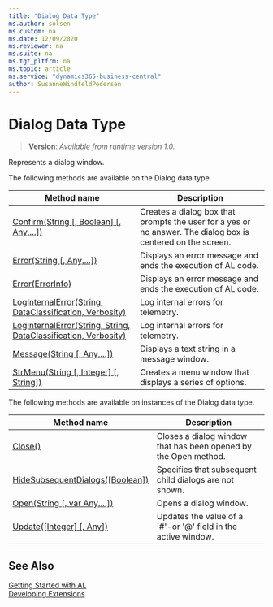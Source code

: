 ```yaml
---
title: "Dialog Data Type"
ms.author: solsen
ms.custom: na
ms.date: 12/09/2020
ms.reviewer: na
ms.suite: na
ms.tgt_pltfrm: na
ms.topic: article
ms.service: "dynamics365-business-central"
author: SusanneWindfeldPedersen
---
```

[//]: # (START>DO_NOT_EDIT)
[//]: # (IMPORTANT:Do not edit any of the content between here and the END>DO_NOT_EDIT.)
[//]: # (Any modifications should be made in the .xml files in the ModernDev repo.)
# Dialog Data Type
> **Version**: _Available from runtime version 1.0._

Represents a dialog window.


The following methods are available on the Dialog data type.


|Method name|Description|
|-----------|-----------|
|[Confirm(String [, Boolean] [, Any,...])](dialog-confirm-method.md)|Creates a dialog box that prompts the user for a yes or no answer. The dialog box is centered on the screen.|
|[Error(String [, Any,...])](dialog-error-string-joker-method.md)|Displays an error message and ends the execution of AL code.|
|[Error(ErrorInfo)](dialog-error-errorinfo-method.md)|Displays an error message and ends the execution of AL code.|
|[LogInternalError(String, DataClassification, Verbosity)](dialog-loginternalerror-string-dataclassification-verbosity-method.md)|Log internal errors for telemetry.|
|[LogInternalError(String, String, DataClassification, Verbosity)](dialog-loginternalerror-string-string-dataclassification-verbosity-method.md)|Log internal errors for telemetry.|
|[Message(String [, Any,...])](dialog-message-method.md)|Displays a text string in a message window.|
|[StrMenu(String [, Integer] [, String])](dialog-strmenu-method.md)|Creates a menu window that displays a series of options.|

The following methods are available on instances of the Dialog data type.

|Method name|Description|
|-----------|-----------|
|[Close()](dialog-close-method.md)|Closes a dialog window that has been opened by the Open method.|
|[HideSubsequentDialogs([Boolean])](dialog-hidesubsequentdialogs-method.md)|Specifies that subsequent child dialogs are not shown.|
|[Open(String [, var Any,...])](dialog-open-method.md)|Opens a dialog window.|
|[Update([Integer] [, Any])](dialog-update-method.md)|Updates the value of a '#'-or '@' field in the active window.|

[//]: # (IMPORTANT: END>DO_NOT_EDIT)
## See Also
[Getting Started with AL](../../devenv-get-started.md)  
[Developing Extensions](../../devenv-dev-overview.md)  